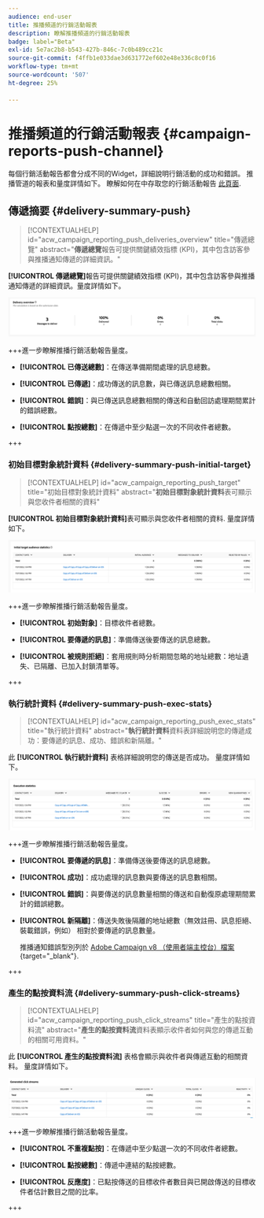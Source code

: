 ```yaml
---
audience: end-user
title: 推播頻道的行銷活動報表
description: 瞭解推播頻道的行銷活動報表
badge: label="Beta"
exl-id: 5e7ac2b8-b543-427b-846c-7c0b489cc21c
source-git-commit: f4ffb1e033dae3d631772ef602e48e336c8c0f16
workflow-type: tm+mt
source-wordcount: '507'
ht-degree: 25%

---
```


# 推播頻道的行銷活動報表 {#campaign-reports-push-channel}

每個行銷活動報告都會分成不同的Widget，詳細說明行銷活動的成功和錯誤。 推播管道的報表和量度詳情如下。 瞭解如何在中存取您的行銷活動報告 [此頁面](campaign-reports.md).

## 傳遞摘要 {#delivery-summary-push}

>[!CONTEXTUALHELP]
>id="acw_campaign_reporting_push_deliveries_overview"
>title="傳遞總覽"
>abstract="**傳遞總覽**&#x200B;報告可提供關鍵績效指標 (KPI)，其中包含訪客參與推播通知傳遞的詳細資訊。"

**[!UICONTROL 傳遞總覽]**&#x200B;報告可提供關鍵績效指標 (KPI)，其中包含訪客參與推播通知傳遞的詳細資訊。量度詳情如下。

![](assets/campaign-reporting-push-summary.png)


+++進一步瞭解推播行銷活動報告量度。

* **[!UICONTROL 已傳送總數]**：在傳送準備期間處理的訊息總數。

* **[!UICONTROL 已傳遞]**：成功傳送的訊息數，與已傳送訊息總數相關。

* **[!UICONTROL 錯誤]**：與已傳送訊息總數相關的傳送和自動回訪處理期間累計的錯誤總數。

* **[!UICONTROL 點按總數]**：在傳遞中至少點選一次的不同收件者總數。

+++

### 初始目標對象統計資料 {#delivery-summary-push-initial-target}


>[!CONTEXTUALHELP]
>id="acw_campaign_reporting_push_target"
>title="初始目標對象統計資料"
>abstract="**初始目標對象統計資料**&#x200B;表可顯示與您收件者相關的資料"

**[!UICONTROL 初始目標對象統計資料]**&#x200B;表可顯示與您收件者相關的資料. 量度詳情如下。

![](assets/campaign-reporting-push-target.png)


+++進一步瞭解推播行銷活動報告量度。

* **[!UICONTROL 初始對象]**：目標收件者總數。

* **[!UICONTROL 要傳遞的訊息]**：準備傳送後要傳送的訊息總數。

* **[!UICONTROL 被規則拒絕]**：套用規則時分析期間忽略的地址總數：地址遺失、已隔離、已加入封鎖清單等。

+++

### 執行統計資料 {#delivery-summary-push-exec-stats}

>[!CONTEXTUALHELP]
>id="acw_campaign_reporting_push_exec_stats"
>title="執行統計資料"
>abstract="**執行統計資料**&#x200B;資料表詳細說明您的傳遞成功：要傳遞的訊息、成功、錯誤和新隔離。"

此 **[!UICONTROL 執行統計資料]** 表格詳細說明您的傳送是否成功。 量度詳情如下。

![](assets/campaign-reporting-push-exec.png)


+++進一步瞭解推播行銷活動報告量度。

* **[!UICONTROL 要傳遞的訊息]**：準備傳送後要傳送的訊息總數。

* **[!UICONTROL 成功]**：成功處理的訊息數與要傳送的訊息數相關。

* **[!UICONTROL 錯誤]**：與要傳送的訊息數量相關的傳送和自動復原處理期間累計的錯誤總數。

* **[!UICONTROL 新隔離]**：傳送失敗後隔離的地址總數（無效註冊、訊息拒絕、裝載錯誤，例如） 相對於要傳遞的訊息數量。

  推播通知錯誤型別列於 [Adobe Campaign v8 （使用者端主控台）檔案](https://experienceleague.adobe.com/docs/campaign/campaign-v8/send/failures/delivery-failures.html#push-error-types){target="_blank"}.

+++

### 產生的點按資料流 {#delivery-summary-push-click-streams}

>[!CONTEXTUALHELP]
>id="acw_campaign_reporting_push_click_streams"
>title="產生的點按資料流"
>abstract="**產生的點按資料流**&#x200B;資料表顯示收件者如何與您的傳遞互動的相關可用資料。"

此 **[!UICONTROL 產生的點按資料流]** 表格會顯示與收件者與傳遞互動的相關資料。 量度詳情如下。

![](assets/campaign-reporting-push-clicks.png)

+++進一步瞭解推播行銷活動報告量度。

* **[!UICONTROL 不重複點按]**：在傳遞中至少點選一次的不同收件者總數。

* **[!UICONTROL 點按總數]**：傳遞中連結的點按總數。

* **[!UICONTROL 反應度]**：已點按傳送的目標收件者數目與已開啟傳送的目標收件者估計數目之間的比率。

+++
